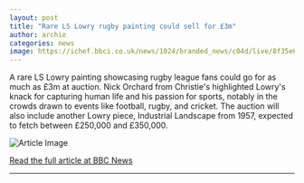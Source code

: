 ```yaml
---
layout: post
title: "Rare LS Lowry rugby painting could sell for £3m"
author: archie
categories: news
image: https://ichef.bbci.co.uk/news/1024/branded_news/c04d/live/8f35e670-a290-11f0-b5fb-09dc1426da0e.png
---
```

A rare LS Lowry painting showcasing rugby league fans could go for as much as £3m at auction. Nick Orchard from Christie's highlighted Lowry's knack for capturing human life and his passion for sports, notably in the crowds drawn to events like football, rugby, and cricket. The auction will also include another Lowry piece, Industrial Landscape from 1957, expected to fetch between £250,000 and £350,000.

![Article Image](https://ichef.bbci.co.uk/news/1024/branded_news/c04d/live/8f35e670-a290-11f0-b5fb-09dc1426da0e.png)

[Read the full article at BBC News](https://www.bbc.com/news/articles/cg7dk05k0v0o?at_medium=RSS&at_campaign=rss)

---
